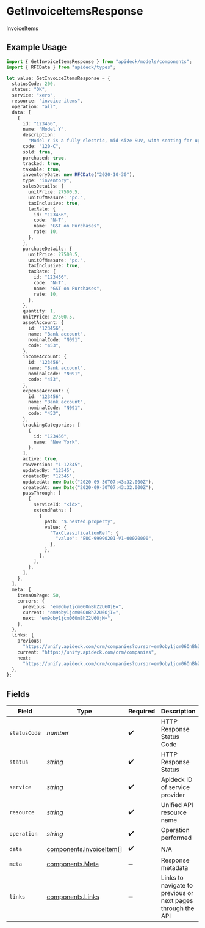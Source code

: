 # GetInvoiceItemsResponse

InvoiceItems

## Example Usage

```typescript
import { GetInvoiceItemsResponse } from "apideck/models/components";
import { RFCDate } from "apideck/types";

let value: GetInvoiceItemsResponse = {
  statusCode: 200,
  status: "OK",
  service: "xero",
  resource: "invoice-items",
  operation: "all",
  data: [
    {
      id: "123456",
      name: "Model Y",
      description:
        "Model Y is a fully electric, mid-size SUV, with seating for up to seven, dual motor AWD and unparalleled protection.",
      code: "120-C",
      sold: true,
      purchased: true,
      tracked: true,
      taxable: true,
      inventoryDate: new RFCDate("2020-10-30"),
      type: "inventory",
      salesDetails: {
        unitPrice: 27500.5,
        unitOfMeasure: "pc.",
        taxInclusive: true,
        taxRate: {
          id: "123456",
          code: "N-T",
          name: "GST on Purchases",
          rate: 10,
        },
      },
      purchaseDetails: {
        unitPrice: 27500.5,
        unitOfMeasure: "pc.",
        taxInclusive: true,
        taxRate: {
          id: "123456",
          code: "N-T",
          name: "GST on Purchases",
          rate: 10,
        },
      },
      quantity: 1,
      unitPrice: 27500.5,
      assetAccount: {
        id: "123456",
        name: "Bank account",
        nominalCode: "N091",
        code: "453",
      },
      incomeAccount: {
        id: "123456",
        name: "Bank account",
        nominalCode: "N091",
        code: "453",
      },
      expenseAccount: {
        id: "123456",
        name: "Bank account",
        nominalCode: "N091",
        code: "453",
      },
      trackingCategories: [
        {
          id: "123456",
          name: "New York",
        },
      ],
      active: true,
      rowVersion: "1-12345",
      updatedBy: "12345",
      createdBy: "12345",
      updatedAt: new Date("2020-09-30T07:43:32.000Z"),
      createdAt: new Date("2020-09-30T07:43:32.000Z"),
      passThrough: [
        {
          serviceId: "<id>",
          extendPaths: [
            {
              path: "$.nested.property",
              value: {
                "TaxClassificationRef": {
                  "value": "EUC-99990201-V1-00020000",
                },
              },
            },
          ],
        },
      ],
    },
  ],
  meta: {
    itemsOnPage: 50,
    cursors: {
      previous: "em9oby1jcm06OnBhZ2U6OjE=",
      current: "em9oby1jcm06OnBhZ2U6OjI=",
      next: "em9oby1jcm06OnBhZ2U6OjM=",
    },
  },
  links: {
    previous:
      "https://unify.apideck.com/crm/companies?cursor=em9oby1jcm06OnBhZ2U6OjE%3D",
    current: "https://unify.apideck.com/crm/companies",
    next:
      "https://unify.apideck.com/crm/companies?cursor=em9oby1jcm06OnBhZ2U6OjM",
  },
};
```

## Fields

| Field                                                              | Type                                                               | Required                                                           | Description                                                        | Example                                                            |
| ------------------------------------------------------------------ | ------------------------------------------------------------------ | ------------------------------------------------------------------ | ------------------------------------------------------------------ | ------------------------------------------------------------------ |
| `statusCode`                                                       | *number*                                                           | :heavy_check_mark:                                                 | HTTP Response Status Code                                          | 200                                                                |
| `status`                                                           | *string*                                                           | :heavy_check_mark:                                                 | HTTP Response Status                                               | OK                                                                 |
| `service`                                                          | *string*                                                           | :heavy_check_mark:                                                 | Apideck ID of service provider                                     | xero                                                               |
| `resource`                                                         | *string*                                                           | :heavy_check_mark:                                                 | Unified API resource name                                          | invoice-items                                                      |
| `operation`                                                        | *string*                                                           | :heavy_check_mark:                                                 | Operation performed                                                | all                                                                |
| `data`                                                             | [components.InvoiceItem](../../models/components/invoiceitem.md)[] | :heavy_check_mark:                                                 | N/A                                                                |                                                                    |
| `meta`                                                             | [components.Meta](../../models/components/meta.md)                 | :heavy_minus_sign:                                                 | Response metadata                                                  |                                                                    |
| `links`                                                            | [components.Links](../../models/components/links.md)               | :heavy_minus_sign:                                                 | Links to navigate to previous or next pages through the API        |                                                                    |